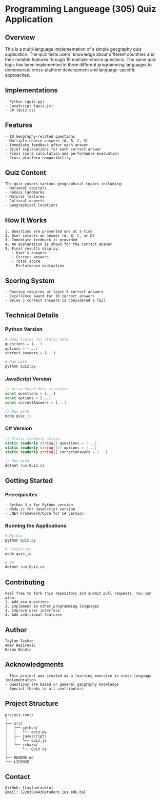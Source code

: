 # Programming Langueage (305) Quiz Application

## Overview
This is a multi-language implementation of a simple geography quiz application. The quiz tests users' knowledge about different countries and their notable features through 10 multiple-choice questions. The same quiz logic has been implemented in three different programming languages to demonstrate cross-platform development and language-specific approaches.

## Implementations
```
- Python (quiz.py)
- JavaScript (quiz.js)
- C# (Quiz.cs)
```

## Features
```
- 10 Geography-related questions
- Multiple choice answers (A, B, C, D)
- Immediate feedback after each answer
- Brief explanations for each correct answer
- Final score calculation and performance evaluation
- Cross-platform compatibility
```

## Quiz Content
```
The quiz covers various geographical topics including:
- National capitals
- Famous landmarks
- Natural features
- Cultural aspects
- Geographical locations
```

## How It Works
```
1. Questions are presented one at a time
2. User selects an answer (A, B, C, or D)
3. Immediate feedback is provided
4. An explanation is shown for the correct answer
5. Final results display:
   - User's answers
   - Correct answers
   - Total score
   - Performance evaluation
```

## Scoring System
```
- Passing requires at least 5 correct answers
- Excellence award for 10 correct answers
- Below 5 correct answers is considered a fail
```

## Technical Details

### Python Version
```python
# Uses tuples for static data
questions = (...)
options = (...)
correct_answers = (...)

# Run with
python quiz.py
```

### JavaScript Version
```javascript
// Array-based data structure
const questions = [...]
const options = [...]
const correctAnswers = [...]

// Run with
node quiz.js
```

### C# Version
```csharp
// Static readonly arrays
static readonly string[] questions = {...}
static readonly string[][] options = {...}
static readonly string[] correctAnswers = {...}

// Run with
dotnet run Quiz.cs
```

## Getting Started

### Prerequisites
```
- Python 3.x for Python version
- Node.js for JavaScript version
- .NET Framework/Core for C# version
```

### Running the Applications
```bash
# Python
python quiz.py

# JavaScript
node quiz.js

# C#
dotnet run Quiz.cs
```

## Contributing
```
Feel free to fork this repository and submit pull requests. You can also:
1. Add new questions
2. Implement in other programming languages
3. Improve user interface
4. Add additional features
```

## Author
```
Taylan Taşkın
Amar Nezirevic
Harun Bandic
```

## Acknowledgments
```
- This project was created as a learning exercise in cross-language implementation
- Questions are based on general geography knowledge
- Special thanks to all contributors
```

## Project Structure
```
project-root/
│
├── src/
│   ├── python/
│   │   └── quiz.py
│   ├── javascript/
│   │   └── quiz.js
│   └── csharp/
│       └── Quiz.cs
│
├── README.md
└── LICENSE
```

## Contact
```
GitHub: [taylantaskin]
Email: [220302443@student.ius.edu.ba]
```
